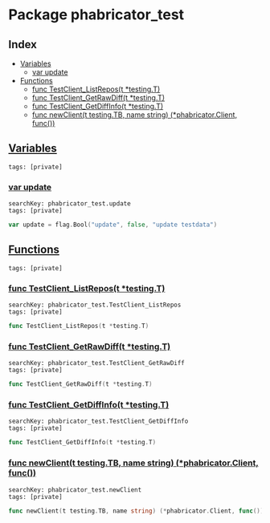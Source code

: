 # Package phabricator_test

## Index

* [Variables](#var)
    * [var update](#update)
* [Functions](#func)
    * [func TestClient_ListRepos(t *testing.T)](#TestClient_ListRepos)
    * [func TestClient_GetRawDiff(t *testing.T)](#TestClient_GetRawDiff)
    * [func TestClient_GetDiffInfo(t *testing.T)](#TestClient_GetDiffInfo)
    * [func newClient(t testing.TB, name string) (*phabricator.Client, func())](#newClient)


## <a id="var" href="#var">Variables</a>

```
tags: [private]
```

### <a id="update" href="#update">var update</a>

```
searchKey: phabricator_test.update
tags: [private]
```

```Go
var update = flag.Bool("update", false, "update testdata")
```

## <a id="func" href="#func">Functions</a>

```
tags: [private]
```

### <a id="TestClient_ListRepos" href="#TestClient_ListRepos">func TestClient_ListRepos(t *testing.T)</a>

```
searchKey: phabricator_test.TestClient_ListRepos
tags: [private]
```

```Go
func TestClient_ListRepos(t *testing.T)
```

### <a id="TestClient_GetRawDiff" href="#TestClient_GetRawDiff">func TestClient_GetRawDiff(t *testing.T)</a>

```
searchKey: phabricator_test.TestClient_GetRawDiff
tags: [private]
```

```Go
func TestClient_GetRawDiff(t *testing.T)
```

### <a id="TestClient_GetDiffInfo" href="#TestClient_GetDiffInfo">func TestClient_GetDiffInfo(t *testing.T)</a>

```
searchKey: phabricator_test.TestClient_GetDiffInfo
tags: [private]
```

```Go
func TestClient_GetDiffInfo(t *testing.T)
```

### <a id="newClient" href="#newClient">func newClient(t testing.TB, name string) (*phabricator.Client, func())</a>

```
searchKey: phabricator_test.newClient
tags: [private]
```

```Go
func newClient(t testing.TB, name string) (*phabricator.Client, func())
```

